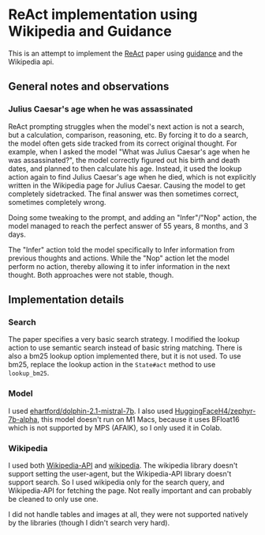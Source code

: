 # ReAct implementation using Wikipedia and Guidance

This is an attempt to implement the [ReAct](https://arxiv.org/pdf/2210.03629.pdf) paper
using [guidance](https://github.com/guidance-ai/guidance) and the Wikipedia api.

## General notes and observations

### Julius Caesar's age when he was assassinated

ReAct prompting struggles when the model's next action is not a search, but a calculation,
comparison, reasoning, etc. By forcing it to do a search, the model often gets side tracked
from its correct original thought. For example, when I asked the model "What was Julius
Caesar's age when he was assassinated?", the model correctly figured out his birth and
death dates, and planned to then calculate his age. Instead, it used the lookup action
again to find Julius Caesar's age when he died, which is not explicitly written in the
Wikipedia page for Julius Caesar. Causing the model to get completely sidetracked. The
final answer was then sometimes correct, sometimes completely wrong.

Doing some tweaking to the prompt, and adding an "Infer"/"Nop" action, the model managed
to reach the perfect answer of 55 years, 8 months, and 3 days.

The "Infer" action told the model specifically to Infer information from previous thoughts
and actions. While the "Nop" action let the model perform no action, thereby allowing
it to infer information in the next thought. Both approaches were not stable, though.

## Implementation details

### Search

The paper specifies a very basic search strategy. I modified the lookup action to use
semantic search instead of basic string matching. There is also a bm25 lookup option
implemented there, but it is not used. To use bm25, replace the lookup action in
the `State#act` method to use `lookup_bm25`.

### Model

I used [ehartford/dolphin-2.1-mistral-7b](https://huggingface.co/ehartford/dolphin-2.1-mistral-7b). I also
used [HuggingFaceH4/zephyr-7b-alpha](https://huggingface.co/HuggingFaceH4/zephyr-7b-alpha), this model
doesn't run on M1 Macs, because it uses BFloat16 which is not supported by MPS (AFAIK), so I only used it in Colab.

### Wikipedia

I used both [Wikipedia-API](https://pypi.org/project/Wikipedia-API/) and
[wikipedia](https://pypi.org/project/wikipedia/). The wikipedia library doesn't support setting
the user-agent, but the Wikipedia-API library doesn't support search. So I used wikipedia only
for the search query, and Wikipedia-API for fetching the page. Not really important and can probably
be cleaned to only use one.

I did not handle tables and images at all, they were not supported natively by the libraries (though
I didn't search very hard).
